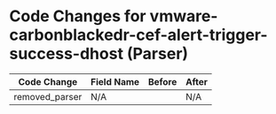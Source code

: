 # Code Changes for vmware-carbonblackedr-cef-alert-trigger-success-dhost (Parser)

| Code Change | Field Name | Before | After |
|-------------|------------|--------|-------|
| removed_parser | N/A |  | N/A |